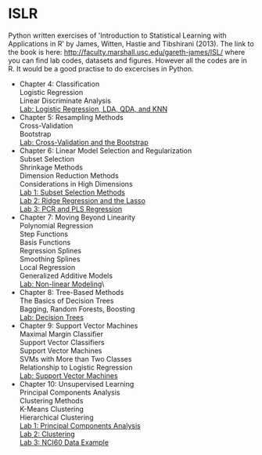 # ISLR
Python written exercises of 'Introduction to Statistical Learning with Applications in R' by James, Witten, Hastie and Tibshirani (2013). The link to the book is here:
http://faculty.marshall.usc.edu/gareth-james/ISL/
where you can find lab codes, datasets and figures. However all the codes are in R. It would be a good practise to do excercises in Python.

* Chapter 4: Classification\
  Logistic Regression\
  Linear Discriminate Analysis\
  [Lab: Logistic Regression, LDA, QDA, and KNN](https://github.com/Rtavakol/ISLR/blob/master/Notebooks/Chapter%203/Boston_dataset.ipynb)
* Chapter 5: Resampling Methods\
  Cross-Validation\
  Bootstrap\
  [Lab: Cross-Validation and the Bootstrap](https://github.com/Rtavakol/ISLR/blob/master/Notebooks/Chapter%205/Cross_Validation_Bootstrap.ipynb)
* Chapter 6: Linear Model Selection and Regularization\
  Subset Selection\
  Shrinkage Methods\
  Dimension Reduction Methods\
  Considerations in High Dimensions\
  [Lab 1: Subset Selection Methods](https://github.com/Rtavakol/ISLR/blob/master/Notebooks/Chapter%206/Lab1/Lab1.ipynb)\
  [Lab 2: Ridge Regression and the Lasso](https://github.com/Rtavakol/ISLR/blob/master/Notebooks/Chapter%206/Lab2/Lab2.ipynb)\
  [Lab 3: PCR and PLS Regression](https://github.com/Rtavakol/ISLR/blob/master/Notebooks/Chapter%206/Lab3/Lab%203.ipynb)
* Chapter 7: Moving Beyond Linearity\
  Polynomial Regression\
  Step Functions\
  Basis Functions\
  Regression Splines\
  Smoothing Splines\
  Local Regression\
  Generalized Additive Models\
  [Lab: Non-linear Modeling](https://github.com/Rtavakol/ISLR/blob/master/Notebooks/Chapter%207/Lab_Non-linear%20Modeling.ipynb)\
* Chapter 8: Tree-Based Methods\
  The Basics of Decision Trees\
  Bagging, Random Forests, Boosting\
  [Lab: Decision Trees]()
* Chapter 9: Support Vector Machines\
  Maximal Margin Classifier\
  Support Vector Classifiers\
  Support Vector Machines\
  SVMs with More than Two Classes\
  Relationship to Logistic Regression\
  [Lab: Support Vector Machines]()
* Chapter 10: Unsupervised Learning\
  Principal Components Analysis\
  Clustering Methods\
    K-Means Clustering\
    Hierarchical Clustering\
  [Lab 1: Principal Components Analysis]()\
  [Lab 2: Clustering]()\
  [Lab 3: NCI60 Data Example]()
